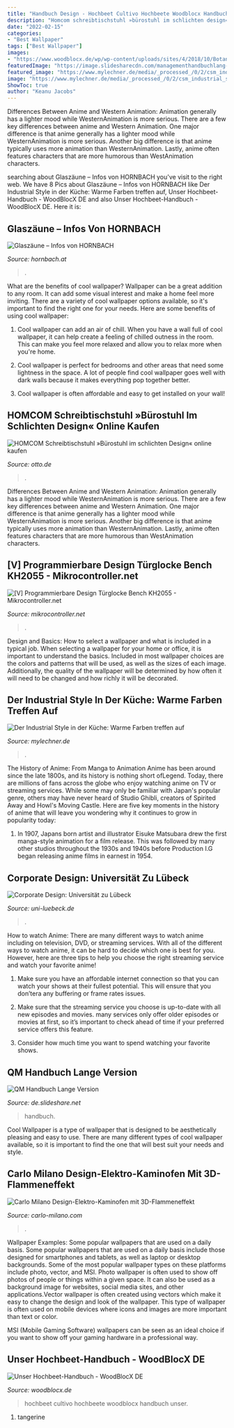 ```yaml
---
title: "Handbuch Design - Hochbeet Cultivo Hochbeete Woodblocx Handbuch Unser"
description: "Homcom schreibtischstuhl »bürostuhl im schlichten design« online kaufen"
date: "2022-02-15"
categories:
- "Best Wallpaper"
tags: ["Best Wallpaper"]
images:
- "https://www.woodblocx.de/wp/wp-content/uploads/sites/4/2018/10/Botanics-Summer-July_TAH9862.jpg"
featuredImage: "https://image.slidesharecdn.com/managementhandbuchlang-110628220100-phpapp01/95/qm-handbuch-lange-version-2-728.jpg?cb=1309298496"
featured_image: "https://www.mylechner.de/media/_processed_/0/2/csm_industrial_style_kueche_65a623ce6f.jpg"
image: "https://www.mylechner.de/media/_processed_/0/2/csm_industrial_style_kueche_65a623ce6f.jpg"
ShowToc: true
author: "Keanu Jacobs"
---
```



Differences Between Anime and Western Animation: Animation generally has a lighter mood while WesternAnimation is more serious.
There are a few key differences between anime and Western Animation. One major difference is that anime generally has a lighter mood while WesternAnimation is more serious. Another big difference is that anime typically uses more animation than WesternAnimation. Lastly, anime often features characters that are more humorous than WestAnimation characters.

	

		
searching about Glaszäune – Infos von HORNBACH you've visit to the right web. We have 8 Pics about Glaszäune – Infos von HORNBACH like Der Industrial Style in der Küche: Warme Farben treffen auf, Unser Hochbeet-Handbuch - WoodBlocX DE and also Unser Hochbeet-Handbuch - WoodBlocX DE. Here it is:
		
    
## Glaszäune – Infos Von HORNBACH

<img loading=lazy src="http://www.hornbach.at/cms/media/de/projekte_4/garten_3/zaeune_und_sichtschutz/inspiration/glaszaun/vis_tsr_insp_zaeune_sichtschutz_8522072.jpg" onerror="this.onerror=null;this.src='https://tse1.mm.bing.net/th?id=OIP.HB3ztc4GAcmipsHvXUapYAHaEk&amp;pid=15.1';" alt="Glaszäune – Infos von HORNBACH">

_Source: hornbach.at_

>. 

	

What are the benefits of cool wallpaper?
Wallpaper can be a great addition to any room. It can add some visual interest and make a home feel more inviting. There are a variety of cool wallpaper options available, so it's important to find the right one for your needs. Here are some benefits of using cool wallpaper: 
1. Cool wallpaper can add an air of chill. When you have a wall full of cool wallpaper, it can help create a feeling of chilled outness in the room. This can make you feel more relaxed and allow you to relax more when you're home. 

2. Cool wallpaper is perfect for bedrooms and other areas that need some lightness in the space. A lot of people find cool wallpaper goes well with dark walls because it makes everything pop together better. 

3. Cool wallpaper is often affordable and easy to get installed on your wall!

    
## HOMCOM Schreibtischstuhl »Bürostuhl Im Schlichten Design« Online Kaufen

<img loading=lazy src="https://i.otto.de/i/otto/fe93d729-7ed5-5db1-9385-34de2d50abf4/homcom-schreibtischstuhl-buerostuhl-im-schlichten-design.jpg?$formatz$" onerror="this.onerror=null;this.src='https://tse4.mm.bing.net/th?id=OIP.ZrZ33XMLEaJcJwKQl6H0AgHaHa&amp;pid=15.1';" alt="HOMCOM Schreibtischstuhl »Bürostuhl im schlichten Design« online kaufen">

_Source: otto.de_

>. 

	

Differences Between Anime and Western Animation: Animation generally has a lighter mood while WesternAnimation is more serious.
There are a few key differences between anime and Western Animation. One major difference is that anime generally has a lighter mood while WesternAnimation is more serious. Another big difference is that anime typically uses more animation than WesternAnimation. Lastly, anime often features characters that are more humorous than WestAnimation characters.

    
## [V] Programmierbare Design Türglocke Bench KH2055 - Mikrocontroller.net

<img loading=lazy src="http://www.mikrocontroller.net/attachment/167591/IMG_5209.JPG" onerror="this.onerror=null;this.src='https://tse2.mm.bing.net/th?id=OIP.LkaiQ4lY0Yml-XwtrP_dtwHaJ4&amp;pid=15.1';" alt="[V] Programmierbare Design Türglocke Bench KH2055 - Mikrocontroller.net">

_Source: mikrocontroller.net_

>. 

	

Design and Basics: How to select a wallpaper and what is included in a typical job.
When selecting a wallpaper for your home or office, it is important to understand the basics. Included in most wallpaper choices are the colors and patterns that will be used, as well as the sizes of each image. Additionally, the quality of the wallpaper will be determined by how often it will need to be changed and how richly it will be decorated.

    
## Der Industrial Style In Der Küche: Warme Farben Treffen Auf

<img loading=lazy src="https://www.mylechner.de/media/_processed_/0/2/csm_industrial_style_kueche_65a623ce6f.jpg" onerror="this.onerror=null;this.src='https://tse2.mm.bing.net/th?id=OIP.qtRKD6BvoCT9dgcGAHlkpwHaDG&amp;pid=15.1';" alt="Der Industrial Style in der Küche: Warme Farben treffen auf">

_Source: mylechner.de_

>. 

	

The History of Anime: From Manga to Animation
Anime has been around since the late 1800s, and its history is nothing short ofLegend. Today, there are millions of fans across the globe who enjoy watching anime on TV or streaming services. While some may only be familiar with Japan's popular genre, others may have never heard of Studio Ghibli, creators of Spirited Away and Howl's Moving Castle. Here are five key moments in the history of anime that will leave you wondering why it continues to grow in popularity today:
1) In 1907, Japans born artist and illustrator Eisuke Matsubara drew the first manga-style animation for a film release. This was followed by many other studios throughout the 1930s and 1940s before Production I.G began releasing anime films in earnest in 1954.

    
## Corporate Design: Universität Zu Lübeck

<img loading=lazy src="https://www.uni-luebeck.de/fileadmin/uzl_kommunikation/corporatedesign/Logo_Uni_Luebeck_1200dpi.png" onerror="this.onerror=null;this.src='https://tse2.mm.bing.net/th?id=OIP.B2XpSW_HpGtVlFzCiz5SKQHaC9&amp;pid=15.1';" alt="Corporate Design: Universität zu Lübeck">

_Source: uni-luebeck.de_

>. 

	

How to watch Anime: There are many different ways to watch anime including on television, DVD, or streaming services.
With all of the different ways to watch anime, it can be hard to decide which one is best for you. However, here are three tips to help you choose the right streaming service and watch your favorite anime!
1. Make sure you have an affordable internet connection so that you can watch your shows at their fullest potential. This will ensure that you don’tera any buffering or frame rates issues.

2. Make sure that the streaming service you choose is up-to-date with all new episodes and movies. many services only offer older episodes or movies at first, so it’s important to check ahead of time if your preferred service offers this feature.

3. Consider how much time you want to spend watching your favorite shows.

    
## QM Handbuch Lange Version

<img loading=lazy src="https://image.slidesharecdn.com/managementhandbuchlang-110628220100-phpapp01/95/qm-handbuch-lange-version-2-728.jpg?cb=1309298496" onerror="this.onerror=null;this.src='https://tse2.mm.bing.net/th?id=OIP.MTaqD7eVOKLJ_8XPedJsIwHaKf&amp;pid=15.1';" alt="QM Handbuch Lange Version">

_Source: de.slideshare.net_

>handbuch. 

	

Cool Wallpaper is a type of wallpaper that is designed to be aesthetically pleasing and easy to use. There are many different types of cool wallpaper available, so it is important to find the one that will best suit your needs and style.

    
## Carlo Milano Design-Elektro-Kaminofen Mit 3D-Flammeneffekt

<img loading=lazy src="http://www.carlo-milano.com/nx8201_13.jpg" onerror="this.onerror=null;this.src='https://tse1.mm.bing.net/th?id=OIP.T1_ntZ7reRFT55NR8h9hPgHaFj&amp;pid=15.1';" alt="Carlo Milano Design-Elektro-Kaminofen mit 3D-Flammeneffekt">

_Source: carlo-milano.com_

>. 

	

Wallpaper Examples: Some popular wallpapers that are used on a daily basis.
Some popular wallpapers that are used on a daily basis include those designed for smartphones and tablets, as well as laptop or desktop backgrounds. Some of the most popular wallpaper types on these platforms include photo, vector, and MSI. 
Photo wallpaper is often used to show off photos of people or things within a given space. It can also be used as a background image for websites, social media sites, and other applications.Vector wallpaper is often created using vectors which make it easy to change the design and look of the wallpaper. This type of wallpaper is often used on mobile devices where icons and images are more important than text or color. 

MSI (Mobile Gaming Software) wallpapers can be seen as an ideal choice if you want to show off your gaming hardware in a professional way.

    
## Unser Hochbeet-Handbuch - WoodBlocX DE

<img loading=lazy src="https://www.woodblocx.de/wp/wp-content/uploads/sites/4/2018/10/Botanics-Summer-July_TAH9862.jpg" onerror="this.onerror=null;this.src='https://tse3.mm.bing.net/th?id=OIP.uoe7ulKz-vge2x8BjTKBCwHaE8&amp;pid=15.1';" alt="Unser Hochbeet-Handbuch - WoodBlocX DE">

_Source: woodblocx.de_

>hochbeet cultivo hochbeete woodblocx handbuch unser. 

	

1. tangerine 

